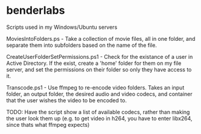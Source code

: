 # benderlabs
Scripts used in my Windows/Ubuntu servers

MoviesIntoFolders.ps - Take a collection of movie files, all in one folder, and separate them into subfolders based on the name of the file. 

CreateUserFolderSetPermissions.ps1 - Check for the existance of a user in Active Directory. If the exist, create a 'home' folder for them on my file server, and set the permissions on their folder so only they have access to it.

Transcode.ps1 - Use ffmpeg to re-encode video folders. Takes an input folder, an output folder, the desired audio and video codecs, and container that the user wishes the video to be encoded to.

TODO: Have the script show a list of available codecs, rather than making the user look them up (e.g. to get video in h264, you have to enter libx264, since thats what ffmpeg expects)
